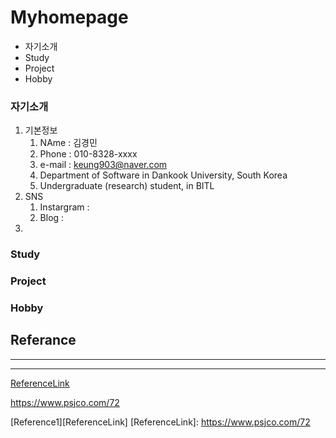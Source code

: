 # Myhomepage
+ 자기소개
+ Study
+ Project
+ Hobby

### 자기소개

1. 기본정보  
      1. NAme : 김경민
      2. Phone : 010-8328-xxxx
      3. e-mail : <keung903@naver.com>
      4. Department of Software in Dankook University, South Korea 
      5. Undergraduate (research) student, in BITL 
2. SNS
     1. Instargram : 
     2. Blog : 
3. 



### Study
### Project
### Hobby


Referance
---
***
---
[ReferenceLink](https://www.psjco.com/72)

<https://www.psjco.com/72>

[Reference1][ReferenceLink] 
[ReferenceLink]: https://www.psjco.com/72
